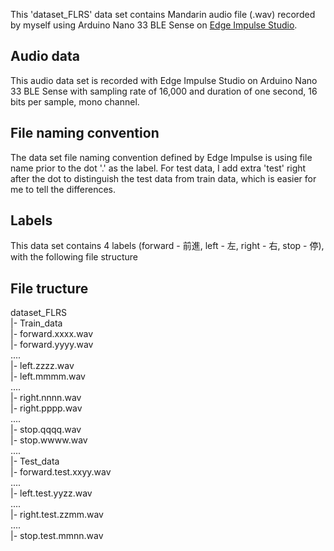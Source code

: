This 'dataset_FLRS' data set contains Mandarin audio file (.wav) recorded by myself using Arduino Nano 33 BLE Sense on [Edge Impulse Studio](https://studio.edgeimpulse.com/).

## Audio data
This audio data set is recorded with Edge Impulse Studio on Arduino Nano 33 BLE Sense with sampling rate of 16,000 and duration of one second, 16 bits per sample, mono channel.


## File naming convention
The data set file naming convention defined by Edge Impulse is using file name prior to the dot '.' as the label. For test data, I add extra 'test' right after the dot to distinguish the test data from train data, which is easier for me to tell the differences.


## Labels
This data set contains 4 labels (forward - 前進, left - 左, right - 右, stop - 停), with the following file structure

## File tructure  
dataset_FLRS   
    |- Train_data  
        |- forward.xxxx.wav  
        |- forward.yyyy.wav  
        ....  
        |- left.zzzz.wav  
        |- left.mmmm.wav  
        ....  
        |- right.nnnn.wav  
        |- right.pppp.wav  
        ....  
        |- stop.qqqq.wav  
        |- stop.wwww.wav  
        ....  
    |- Test_data  
        |- forward.test.xxyy.wav  
        ....  
        |- left.test.yyzz.wav  
        ....  
        |- right.test.zzmm.wav  
        ....  
        |- stop.test.mmnn.wav   